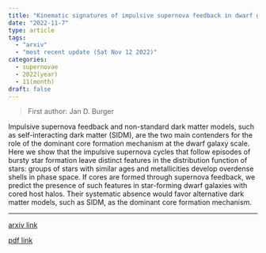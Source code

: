 ```yaml
---
title: "Kinematic signatures of impulsive supernova feedback in dwarf galaxies"
date: "2022-11-7"
type: article
tags:
  - "arxiv"
  - "most recent update (Sat Nov 12 2022)"
categories:
  - supernovae
  - 2022(year)
  - 11(month)
draft: false
---
```


> First author: Jan D. Burger

 Impulsive supernova feedback and non-standard dark matter models, such as
self-interacting dark matter (SIDM), are the two main contenders for the role
of the dominant core formation mechanism at the dwarf galaxy scale. Here we
show that the impulsive supernova cycles that follow episodes of bursty star
formation leave distinct features in the distribution function of stars: groups
of stars with similar ages and metallicities develop overdense shells in phase
space. If cores are formed through supernova feedback, we predict the presence
of such features in star-forming dwarf galaxies with cored host halos. Their
systematic absence would favor alternative dark matter models, such as SIDM, as
the dominant core formation mechanism.

---
[arxiv link](http://arxiv.org/abs/2211.03795v1)

[pdf link](http://arxiv.org/pdf/2211.03795v1)